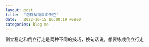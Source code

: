 ```yaml
---
layout: post
title:  "怎样解锁自由倒立"
date:   2022-10-15 16:00:19 +0800
categories: blog me
---
```


倒立稳定和倒立行走是两种不同的技巧，换句话说，想要练成倒立行走